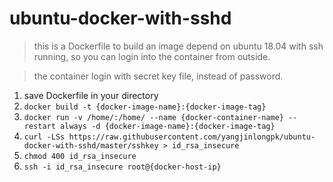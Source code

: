 # ubuntu-docker-with-sshd
> this is a Dockerfile to build an image depend on ubuntu 18.04 with ssh running, so you can login into the container from outside.

> the container login with secret key file, instead of password.
1. save Dockerfile in your directory
2. ```docker build -t {docker-image-name}:{docker-image-tag}```
3. ```docker run -v /home/:/home/ --name {docker-container-name} --restart always -d {docker-image-name}:{docker-image-tag}```
4. ```curl -LSs https://raw.githubusercontent.com/yangjinlongpk/ubuntu-docker-with-sshd/master/sshkey > id_rsa_insecure```
5. ```chmod 400 id_rsa_insecure```
6. ```ssh -i id_rsa_insecure root@{docker-host-ip}```
